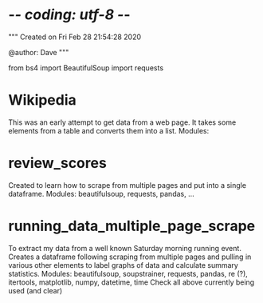 # -*- coding: utf-8 -*-
"""
Created on Fri Feb 28 21:54:28 2020

@author: Dave
"""

from bs4 import BeautifulSoup
import requests

# Wikipedia
This was an early attempt to get data from a web page. It takes some elements from a table and converts them into a list.
Modules:

# review_scores
Created to learn how to scrape from multiple pages and put into a single dataframe. 
Modules: beautifulsoup, requests, pandas, ...

# running_data_multiple_page_scrape
To extract my data from a well known Saturday morning running event. Creates a dataframe following scraping from multiple pages and pulling in various other elements to label graphs of data and calculate summary statistics. 
Modules: beautifulsoup, soupstrainer, requests, pandas, re (?), itertools, matplotlib, numpy, datetime, time
Check all above currently being used (and clear)






